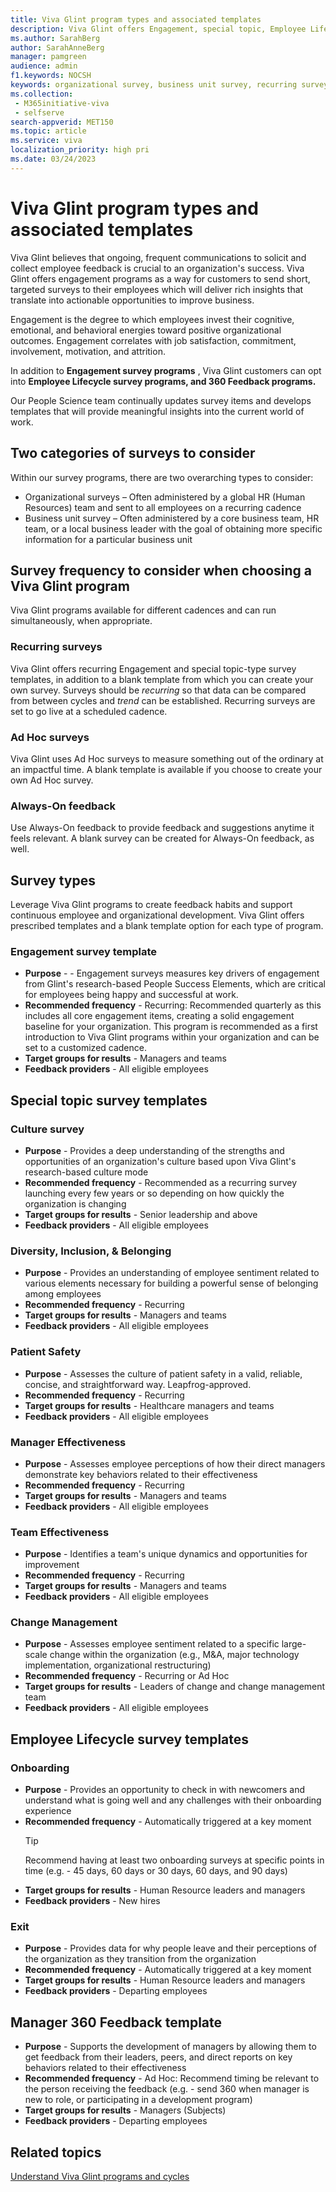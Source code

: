 ```yaml
---
title: Viva Glint program types and associated templates 
description: Viva Glint offers Engagement, special topic, Employee Lifecycle, and 360 feedback programs to surface insights and actions to improve businesses. 
ms.author: SarahBerg
author: SarahAnneBerg
manager: pamgreen
audience: admin
f1.keywords: NOCSH
keywords: organizational survey, business unit survey, recurring survey, engagement survey, quarterly engagement, diversity, inclusion and belonging survey, culture survey, manager effectiveness survey, patient safety survey, team effectiveness survey, ad hoc surveys, always on feedback, employee lifecycle, lifecycle surveys, exit survey, onboarding survey 360 feedback 
ms.collection: 
 - M365initiative-viva
 - selfserve
search-appverid: MET150
ms.topic: article
ms.service: viva
localization_priority: high pri
ms.date: 03/24/2023
---
```


# Viva Glint program types and associated templates

Viva Glint believes that ongoing, frequent communications to solicit and collect employee feedback is crucial to an organization's success. Viva Glint offers engagement programs as a way for customers to send short, targeted surveys to their employees which will deliver rich insights that translate into actionable opportunities to improve business.

Engagement is the degree to which employees invest their cognitive, emotional, and behavioral energies toward positive organizational outcomes. Engagement correlates with job satisfaction, commitment, involvement, motivation, and attrition.

In addition to **Engagement survey programs** , Viva Glint customers can opt into **Employee Lifecycle survey programs, and 360 Feedback programs.**

Our People Science team continually updates survey items and develops templates that will provide meaningful insights into the current world of work.

## Two categories of surveys to consider

Within our survey programs, there are two overarching types to consider:

- Organizational surveys – Often administered by a global HR (Human Resources) team and sent to all employees on a recurring cadence
- Business unit survey – Often administered by a core business team, HR team, or a local business leader with the goal of obtaining more specific information for a particular business unit

## Survey frequency to consider when choosing a Viva Glint program

Viva Glint programs available for different cadences and can run simultaneously, when appropriate.

### Recurring surveys

Viva Glint offers recurring Engagement and special topic-type survey templates, in addition to a blank template from which you can create your own survey. Surveys should be *recurring* so that data can be compared from between cycles and *trend* can be established. Recurring surveys are set to go live at a scheduled cadence.

### Ad Hoc surveys

Viva Glint uses Ad Hoc surveys to measure something out of the ordinary at an impactful time. A blank template is available if you choose to create your own Ad Hoc survey.

### Always-On feedback

Use Always-On feedback to provide feedback and suggestions anytime it feels relevant. A blank survey can be created for Always-On feedback, as well.

## Survey types

Leverage Viva Glint programs to create feedback habits and support continuous employee and organizational development. Viva Glint offers prescribed templates and a blank template option for each type of program.

### Engagement survey template

- **Purpose** -  - Engagement surveys measures key drivers of engagement from Glint's research-based People Success Elements, which are critical for employees being happy and successful at work.
- **Recommended frequency** - Recurring: Recommended quarterly as this includes all core engagement items, creating a solid engagement baseline for your organization. This program is recommended as a first introduction to Viva Glint programs within your organization and can be set to a customized cadence.
- **Target groups for results** - Managers and teams
- **Feedback providers** - All eligible employees

## Special topic survey templates

### Culture survey

- **Purpose** - Provides a deep understanding of the strengths and opportunities of an organization's culture based upon Viva Glint's research-based culture mode
- **Recommended frequency** - Recommended as a recurring survey launching every few years or so depending on how quickly the organization is changing
- **Target groups for results** - Senior leadership and above
- **Feedback providers** - All eligible employees

### Diversity, Inclusion, & Belonging

- **Purpose** - Provides an understanding of employee sentiment related to various elements necessary for building a powerful sense of belonging among employees
- **Recommended frequency** - Recurring
- **Target groups for results** - Managers and teams
- **Feedback providers** - All eligible employees

### Patient Safety

- **Purpose** - Assesses the culture of patient safety in a valid, reliable, concise, and straightforward way. Leapfrog-approved.
- **Recommended frequency** - Recurring
- **Target groups for results** - Healthcare managers and teams
- **Feedback providers** - All eligible employees

### Manager Effectiveness

- **Purpose** - Assesses employee perceptions of how their direct managers demonstrate key behaviors related to their effectiveness
- **Recommended frequency** - Recurring
- **Target groups for results** - Managers and teams
- **Feedback providers** - All eligible employees

### Team Effectiveness

- **Purpose** - Identifies a team's unique dynamics and opportunities for improvement
- **Recommended frequency** - Recurring
- **Target groups for results** - Managers and teams
- **Feedback providers** - All eligible employees

### Change Management

- **Purpose** - Assesses employee sentiment related to a specific large-scale change within the organization (e.g., M&A, major technology implementation, organizational restructuring)
- **Recommended frequency** - Recurring or Ad Hoc
- **Target groups for results** - Leaders of change and change management team
- **Feedback providers** - All eligible employees

## Employee Lifecycle survey templates

### Onboarding

- **Purpose** - Provides an opportunity to check in with newcomers and understand what is going well and any challenges with their onboarding experience
- **Recommended frequency** - Automatically triggered at a key moment
   > [!TIP]
   > Recommend having at least two onboarding surveys at specific points in time (e.g. - 45 days, 60 days or 30 days, 60 days, and 90 days)
- **Target groups for results** - Human Resource leaders and managers
- **Feedback providers** - New hires

### Exit

- **Purpose** - Provides data for why people leave and their perceptions of the organization as they transition from the organization
- **Recommended frequency** - Automatically triggered at a key moment
- **Target groups for results** - Human Resource leaders and managers 
- **Feedback providers** - Departing employees

## Manager 360 Feedback template

- **Purpose** - Supports the development of managers by allowing them to get feedback from their leaders, peers, and direct reports on key behaviors related to their effectiveness
- **Recommended frequency** - Ad Hoc: Recommend timing be relevant to the person receiving the feedback (e.g. - send 360 when manager is new to role, or participating in a development program)
- **Target groups for results** - Managers (Subjects)
- **Feedback providers** - Departing employees

## Related topics

[Understand Viva Glint programs and cycles](setup/program-cycle-edits.md)